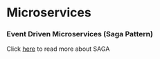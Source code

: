 # Microservices
### Event Driven Microservices (Saga Pattern)
Click [here](/spring-microservices/ms-sagapattern/ms-saga.md) to read more about SAGA

